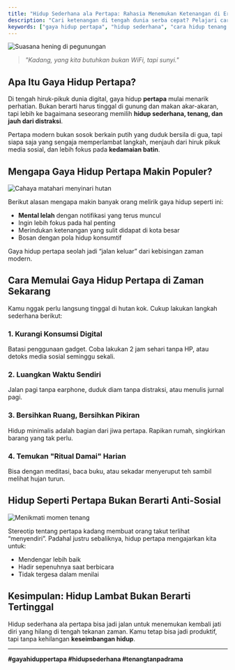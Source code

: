 ```yaml
---
title: "Hidup Sederhana ala Pertapa: Rahasia Menemukan Ketenangan di Era Serba Cepat"
description: "Cari ketenangan di tengah dunia serba cepat? Pelajari cara hidup sederhana ala pertapa modern untuk hidup yang lebih damai dan seimbang."
keywords: ["gaya hidup pertapa", "hidup sederhana", "cara hidup tenang di era digital", "mindfulness", "hidup minimalis"]
---
```


![Suasana hening di pegunungan](https://images.unsplash.com/photo-1506744038136-46273834b3fb?auto=format&fit=crop&w=1350&q=80)

> *"Kadang, yang kita butuhkan bukan WiFi, tapi sunyi."*

## Apa Itu Gaya Hidup Pertapa?

Di tengah hiruk-pikuk dunia digital, gaya hidup **pertapa** mulai menarik perhatian. Bukan berarti harus tinggal di gunung dan makan akar-akaran, tapi lebih ke bagaimana seseorang memilih **hidup sederhana, tenang, dan jauh dari distraksi**.

Pertapa modern bukan sosok berkain putih yang duduk bersila di gua, tapi siapa saja yang sengaja memperlambat langkah, menjauh dari hiruk pikuk media sosial, dan lebih fokus pada **kedamaian batin**.

## Mengapa Gaya Hidup Pertapa Makin Populer?

![Cahaya matahari menyinari hutan](https://images.unsplash.com/photo-1523978591478-c753949ff840?auto=format&fit=crop&w=1350&q=80)

Berikut alasan mengapa makin banyak orang melirik gaya hidup seperti ini:

- **Mental lelah** dengan notifikasi yang terus muncul  
- Ingin lebih fokus pada hal penting  
- Merindukan ketenangan yang sulit didapat di kota besar  
- Bosan dengan pola hidup konsumtif  

Gaya hidup pertapa seolah jadi “jalan keluar” dari kebisingan zaman modern.

## Cara Memulai Gaya Hidup Pertapa di Zaman Sekarang

Kamu nggak perlu langsung tinggal di hutan kok. Cukup lakukan langkah sederhana berikut:

### 1. Kurangi Konsumsi Digital
Batasi penggunaan gadget. Coba lakukan 2 jam sehari tanpa HP, atau detoks media sosial seminggu sekali.

### 2. Luangkan Waktu Sendiri
Jalan pagi tanpa earphone, duduk diam tanpa distraksi, atau menulis jurnal pagi.

### 3. Bersihkan Ruang, Bersihkan Pikiran
Hidup minimalis adalah bagian dari jiwa pertapa. Rapikan rumah, singkirkan barang yang tak perlu.

### 4. Temukan "Ritual Damai" Harian
Bisa dengan meditasi, baca buku, atau sekadar menyeruput teh sambil melihat hujan turun.

## Hidup Seperti Pertapa Bukan Berarti Anti-Sosial

![Menikmati momen tenang](https://images.unsplash.com/photo-1519337265831-281ec6cc8514?auto=format&fit=crop&w=1350&q=80)

Stereotip tentang pertapa kadang membuat orang takut terlihat “menyendiri”. Padahal justru sebaliknya, hidup pertapa mengajarkan kita untuk:

- Mendengar lebih baik  
- Hadir sepenuhnya saat berbicara  
- Tidak tergesa dalam menilai  

## Kesimpulan: Hidup Lambat Bukan Berarti Tertinggal

Hidup sederhana ala pertapa bisa jadi jalan untuk menemukan kembali jati diri yang hilang di tengah tekanan zaman. Kamu tetap bisa jadi produktif, tapi tanpa kehilangan **keseimbangan hidup**.

---

**#gayahiduppertapa #hidupsederhana #tenangtanpadrama**
